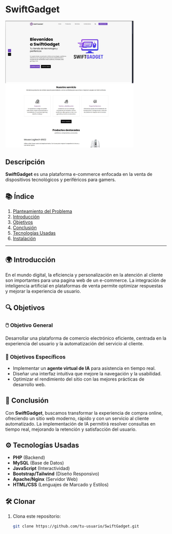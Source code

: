 # SwiftGadget
<p float="left">
  <img src="./assets/sw.jpg" alt="Interfaz principal" width="400"/>
  <img src="./assets/sw2.jpg" alt="Interfaz principal" width="400"/>
</p>

## Descripción
**SwiftGadget** es una plataforma e-commerce enfocada en la venta de dispositivos tecnológicos y periféricos para gamers.

## 📚 Índice
1. [Planteamiento del Problema](#planteamiento-del-problema)
2. [Introducción](#introducción)
3. [Objetivos](#objetivos)
4. [Conclusión](#conclusión)
5. [Tecnologías Usadas](#tecnologías-usadas)
6. [Instalación](#instalación)

---


## 🌍 Introducción
En el mundo digital, la eficiencia y personalización en la atención al cliente son importantes para una pagina web de un e-commerce. La integración de inteligencia artificial en plataformas de venta permite optimizar respuestas y mejorar la experiencia de usuario.

## 🔍 Objetivos
### 🖱️ Objetivo General
Desarrollar una plataforma de comercio electrónico eficiente, centrada en la experiencia del usuario y la automatización del servicio al cliente.

### 🔹 Objetivos Específicos
- Implementar un **agente virtual de IA** para asistencia en tiempo real.
- Diseñar una interfaz intuitiva que mejore la navegación y la usabilidad.
- Optimizar el rendimiento del sitio con las mejores prácticas de desarrollo web.

## 📝 Conclusión
Con **SwiftGadget**, buscamos transformar la experiencia de compra online, ofreciendo un sitio web moderno, rápido y con un servicio al cliente automatizado. La implementación de IA permitirá resolver consultas en tiempo real, mejorando la retención y satisfacción del usuario.

## ⚙️ Tecnologías Usadas
- **PHP** (Backend)
- **MySQL** (Base de Datos)
- **JavaScript** (Interactividad)
- **Bootstrap/Tailwind** (Diseño Responsivo)
- **Apache/Nginx** (Servidor Web)
- **HTML/CSS** (Lenguajes de Marcado y Estilos)

## 🛠️ Clonar
1. Clona este repositorio:
   ```bash
   git clone https://github.com/tu-usuario/SwiftGadget.git
   ```
